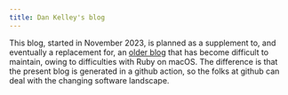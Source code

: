 ```yaml
---
title: Dan Kelley's blog
---
```


This blog, started in November 2023, is planned as a supplement to, and
eventually a replacement for, an [older blog](http://dankelley.github.io/blog/)
that has become difficult to maintain, owing to difficulties with Ruby on
macOS. The difference is that the present blog is generated in a github action,
so the folks at github can deal with the changing software landscape.

